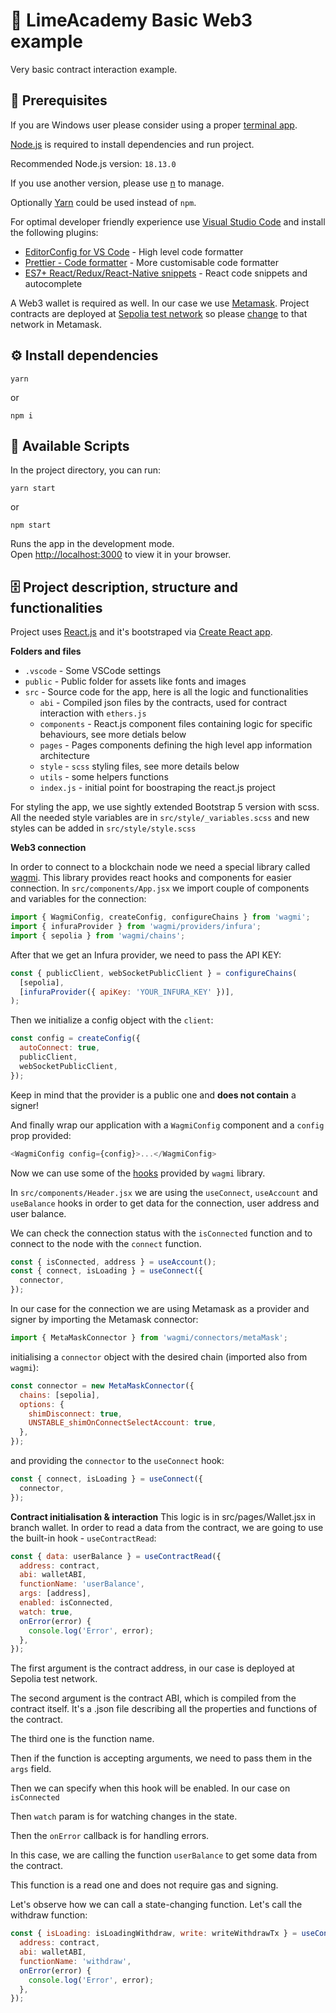 # 👶 LimeAcademy Basic Web3 example

Very basic contract interaction example.

## 📌 Prerequisites

If you are Windows user please consider using a proper [terminal app](https://hyper.is/).

[Node.js](https://nodejs.org/en/) is required to install dependencies and run project.

Recommended Node.js version: `18.13.0`

If you use another version, please use [n](https://github.com/tj/n) to manage.

Optionally [Yarn](https://classic.yarnpkg.com/lang/en/docs/install) could be used instead of `npm`.

For optimal developer friendly experience use [Visual Studio Code](https://code.visualstudio.com/) and install the following plugins:

- [EditorConfig for VS Code](https://marketplace.visualstudio.com/items?itemName=EditorConfig.EditorConfig) - High level code formatter
- [Prettier - Code formatter](https://marketplace.visualstudio.com/items?itemName=esbenp.prettier-vscode) - More customisable code formatter
- [ES7+ React/Redux/React-Native snippets](https://marketplace.visualstudio.com/items?itemName=dsznajder.es7-react-js-snippets) - React code snippets and autocomplete

A Web3 wallet is required as well. In our case we use [Metamask](https://metamask.io/). Project contracts are deployed at [Sepolia test network](https://metamask.zendesk.com/hc/en-us/articles/360059213492-ETH-on-Sepolia-and-Goerli-networks-testnets-) so please [change](https://medium.com/@mwhc00/how-to-enable-ethereum-test-networks-on-metamask-again-d7831da23a09) to that network in Metamask.

## ⚙️ Install dependencies

```shell
yarn
```

or

```shell
npm i
```

## 🚀 Available Scripts

In the project directory, you can run:

```shell
yarn start
```

or

```shell
npm start
```

Runs the app in the development mode.\
Open [http://localhost:3000](http://localhost:3000) to view it in your browser.

## 🗄 Project description, structure and functionalities

Project uses [React.js](https://reactjs.org/) and it's bootstraped via [Create React app](https://create-react-app.dev/).

**Folders and files**

- `.vscode` - Some VSCode settings
- `public` - Public folder for assets like fonts and images
- `src` - Source code for the app, here is all the logic and functionalities
  - `abi` - Compiled json files by the contracts, used for contract interaction with `ethers.js`
  - `components` - React.js component files containing logic for specific behaviours, see more detials below
  - `pages` - Pages components defining the high level app information architecture
  - `style` - `scss` styling files, see more details below
  - `utils` - some helpers functions
  - `index.js` - initial point for boostraping the react.js project

For styling the app, we use sightly extended Bootstrap 5 version with scss. All the needed style variables are in `src/style/_variables.scss` and new styles can be added in `src/style/style.scss`

**Web3 connection**

In order to connect to a blockchain node we need a special library called [wagmi](https://wagmi.sh/react/getting-started).
This library provides react hooks and components for easier connection.
In `src/components/App.jsx` we import couple of components and variables for the connection:

```javascript
import { WagmiConfig, createConfig, configureChains } from 'wagmi';
import { infuraProvider } from 'wagmi/providers/infura';
import { sepolia } from 'wagmi/chains';
```

After that we get an Infura provider, we need to pass the API KEY:

```javascript
const { publicClient, webSocketPublicClient } = configureChains(
  [sepolia],
  [infuraProvider({ apiKey: 'YOUR_INFURA_KEY' })],
);
```

Then we initialize a config object with the `client`:

```javascript
const config = createConfig({
  autoConnect: true,
  publicClient,
  webSocketPublicClient,
});
```

Keep in mind that the provider is a public one and **does not contain** a signer!

And finally wrap our application with a `WagmiConfig` component and a `config` prop provided:

```javascript
<WagmiConfig config={config}>...</WagmiConfig>
```

Now we can use some of the [hooks](https://wagmi.sh/react/hooks/useAccount) provided by `wagmi` library.

In `src/components/Header.jsx` we are using the `useConnect`, `useAccount` and `useBalance` hooks in order to get data for the connection, user address and user balance.

We can check the connection status with the `isConnected` function and to connect to the node with the `connect` function.

```javascript
const { isConnected, address } = useAccount();
const { connect, isLoading } = useConnect({
  connector,
});
```

In our case for the connection we are using Metamask as a provider and signer by importing the Metamask connector:

```javascript
import { MetaMaskConnector } from 'wagmi/connectors/metaMask';
```

initialising a `connector` object with the desired chain (imported also from `wagmi`):

```javascript
const connector = new MetaMaskConnector({
  chains: [sepolia],
  options: {
    shimDisconnect: true,
    UNSTABLE_shimOnConnectSelectAccount: true,
  },
});
```

and providing the `connector` to the `useConnect` hook:

```javascript
const { connect, isLoading } = useConnect({
  connector,
});
```

**Contract initialisation & interaction**
This logic is in src/pages/Wallet.jsx in branch wallet. In order to read a data from the contract, we are going to use the built-in hook - `useContractRead`:

```javascript
const { data: userBalance } = useContractRead({
  address: contract,
  abi: walletABI,
  functionName: 'userBalance',
  args: [address],
  enabled: isConnected,
  watch: true,
  onError(error) {
    console.log('Error', error);
  },
});
```

The first argument is the contract address, in our case is deployed at Sepolia test network.

The second argument is the contract ABI, which is compiled from the contract itself. It's a .json file describing all the properties and functions of the contract.

The third one is the function name.

Then if the function is accepting arguments, we need to pass them in the `args` field.

Then we can specify when this hook will be enabled. In our case on `isConnected`

Then `watch` param is for watching changes in the state.

Then the `onError` callback is for handling errors.

In this case, we are calling the function `userBalance` to get some data from the contract.

This function is a read one and does not require gas and signing.

Let's observe how we can call a state-changing function. Let's call the withdraw function:

```javascript
const { isLoading: isLoadingWithdraw, write: writeWithdrawTx } = useContractWrite({
  address: contract,
  abi: walletABI,
  functionName: 'withdraw',
  onError(error) {
    console.log('Error', error);
  },
});
```
